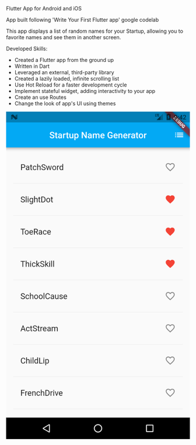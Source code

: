 Flutter App for Android and iOS

App built following 'Write Your First Flutter app' google codelab

This app displays a list of random names for your Startup, allowing you to favorite names and see them in another screen.

Developed Skills:

  - Created a Flutter app from the ground up
  - Written in Dart
  - Leveraged an external, third-party library
  - Created a lazily loaded, infinite scrolling list
  - Use Hot Reload for a faster development cycle
  - Implement stateful widget, adding interactivity to your app
  - Create an use Routes
  - Change the look of app's UI using themes
  
    
  ![alt text](https://github.com/peterMonteer/startup-name-generator/blob/master/screenshots/Screenshot_1548538958.png)

    

